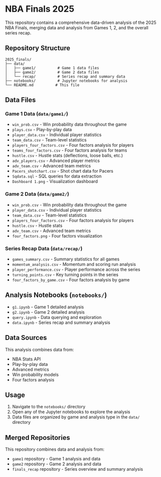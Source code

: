 # NBA Finals 2025 

This repository contains a comprehensive data-driven analysis of the 2025 NBA Finals, merging data and analysis from Games 1, 2, and the overall series recap.

## Repository Structure

```
2025_finals/
├── data/
│   ├── game1/          # Game 1 data files
│   ├── game2/          # Game 2 data files
│   └── recap/          # Series recap and summary data
├── notebooks/          # Jupyter notebooks for analysis
└── README.md          # This file
```

## Data Files

### Game 1 Data (`data/game1/`)
- `win_prob.csv` - Win probability data throughout the game
- `plays.csv` - Play-by-play data
- `player_data.csv` - Individual player statistics
- `team_data.csv` - Team-level statistics
- `players_four_factors.csv` - Four factors analysis for players
- `teams_four_factors.csv` - Four factors analysis for teams
- `hustle.csv` - Hustle stats (deflections, loose balls, etc.)
- `adv_players.csv` - Advanced player metrics
- `adv_team.csv` - Advanced team metrics
- `Pacers_shotchart.csv` - Shot chart data for Pacers
- `Sqdata.sql` - SQL queries for data extraction
- `Dashboard 1.png` - Visualization dashboard

### Game 2 Data (`data/game2/`)
- `win_prob.csv` - Win probability data throughout the game
- `player_data.csv` - Individual player statistics
- `team_data.csv` - Team-level statistics
- `players_four_factors.csv` - Four factors analysis for players
- `hustle.csv` - Hustle stats
- `adv_team.csv` - Advanced team metrics
- `four_factors.png` - Four factors visualization

### Series Recap Data (`data/recap/`)
- `games_summary.csv` - Summary statistics for all games
- `momentum_analysis.csv` - Momentum and scoring run analysis
- `player_performance.csv` - Player performance across the series
- `turning_points.csv` - Key turning points in the series
- `four_factors_by_game.csv` - Four factors analysis by game

## Analysis Notebooks (`notebooks/`)

- `g1.ipynb` - Game 1 detailed analysis
- `g2.ipynb` - Game 2 detailed analysis
- `query.ipynb` - Data querying and exploration
- `data.ipynb` - Series recap and summary analysis

## Data Sources

This analysis combines data from:
- NBA Stats API
- Play-by-play data
- Advanced metrics
- Win probability models
- Four factors analysis

## Usage

1. Navigate to the `notebooks/` directory
2. Open any of the Jupyter notebooks to explore the analysis
3. Data files are organized by game and analysis type in the `data/` directory

## Merged Repositories

This repository combines data and analysis from:
- `game1` repository - Game 1 analysis and data
- `game2` repository - Game 2 analysis and data  
- `finals_recap` repository - Series overview and summary analysis
